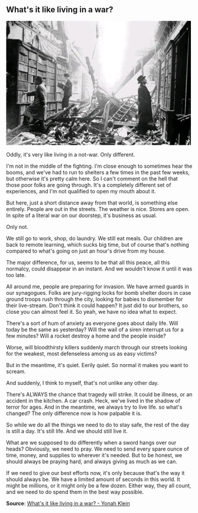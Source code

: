 ## What's it like living in a war?

![The more things change, the more they stay the same.](../../assets/images/The%20Paradox%20of%20Change.jpg)

Oddly, it's very like living in a not-war. Only different.

I'm not in the middle of the fighting. I'm close enough to sometimes hear the booms, and we've had to run to shelters a few times in the past few weeks, but otherwise it's pretty calm here. So I can't comment on the hell that those poor folks are going through. It's a completely different set of experiences, and I'm not qualified to open my mouth about it.

But here, just a short distance away from that world, is something else entirely. People are out in the streets. The weather is nice. Stores are open. In spite of a literal war on our doorstep, it's business as usual.

Only not.

We still go to work, shop, do laundry. We still eat meals. Our children are back to remote learning, which sucks big time, but of course that's nothing compared to what's going on just an hour's drive from my house.

The major difference, for us, seems to be that all this peace, all this normalcy, could disappear in an instant. And we wouldn't know it until it was too late.

All around me, people are preparing for invasion. We have armed guards in our synagogues. Folks are jury-rigging locks for bomb shelter doors in case ground troops rush through the city, looking for babies to dismember for their live-stream. Don't think it could happen? It just did to our brothers, so close you can almost feel it. So yeah, we have no idea what to expect.

There's a sort of hum of anxiety as everyone goes about daily life. Will today be the same as yesterday? Will the wail of a siren interrupt us for a few minutes? Will a rocket destroy a home and the people inside?

Worse, will bloodthirsty killers suddenly march through our streets looking for the weakest, most defenseless among us as easy victims?

But in the meantime, it's quiet. Eerily quiet. So normal it makes you want to scream.

And suddenly, I think to myself, that's not unlike any other day.

There's ALWAYS the chance that tragedy will strike. It could be illness, or an accident in the kitchen. A car crash. Heck, we've lived in the shadow of terror for ages. And in the meantime, we always try to live life. so what's changed? The only difference now is how palpable it is.

So while we do all the things we need to do to stay safe, the rest of the day is still a day. It's still life. And we should still live it.

What are we supposed to do differently when a sword hangs over our heads? Obviously, we need to pray. We need to send every spare ounce of time, money, and supplies to wherever it's needed. But to be honest, we should always be praying hard, and always giving as much as we can.

If we need to give our best efforts now, it's only because that's the way it should always be. We have a limited amount of seconds in this world. It might be millions, or it might only be a few dozen. Either way, they all count, and we need to do spend them in the best way possible.

**Source**: [What's it like living in a war? - Yonah Klein](https://www.linkedin.com/posts/yonah-klein-0b045a99_whats-it-like-living-in-a-war-oddly-its-activity-7119241029626568704-O3KT?utm_source=share&utm_medium=member_android)

